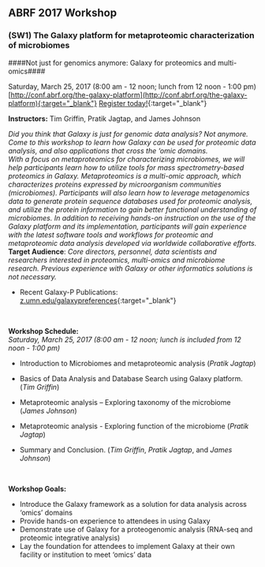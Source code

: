 ## ABRF 2017 Workshop

### (SW1) The Galaxy platform for metaproteomic characterization of microbiomes
####Not just for genomics anymore: Galaxy for proteomics and multi-omics####

Saturday, March 25, 2017 (8:00 am - 12 noon; lunch from 12 noon - 1:00 pm)
 [http://conf.abrf.org/the-galaxy-platform](http://conf.abrf.org/the-galaxy-platform){:target="_blank"}
[Register today!](https://conf.abrf.org/registration-information){:target="_blank"}

 
**Instructors:** Tim Griffin, Pratik Jagtap, and James Johnson
 
_Did you think that Galaxy is just for genomic data analysis?  Not anymore.  Come to this workshop to learn how Galaxy can be used for proteomic data analysis, and also applications that cross the ‘omic domains.  
With a focus on metaproteomics for characterizing microbiomes, we will help participants learn how to utilize tools for mass spectrometry-based proteomics in Galaxy.  Metaproteomics is a multi-omic approach, which characterizes proteins expressed by microorganism communities (microbiomes).  Participants will also learn how to leverage metagenomics data to generate protein sequence databases used for proteomic analysis, and utilize the protein information to gain better functional understanding of microbiomes.  In addition to receiving hands-on instruction on the use of the Galaxy platform and its implementation, participants will gain experience with the latest software tools and workflows for proteomic and metaproteomic data analysis developed via worldwide collaborative efforts._
**Target Audience**: _Core directors, personnel, data scientists and researchers interested in proteomics, multi-omics and microbiome research. Previous experience with Galaxy or other informatics solutions is not necessary._


- Recent Galaxy-P Publications: [z.umn.edu/galaxypreferences](http://z.umn.edu/galaxypreferences){:target="_blank"}

<br>

**Workshop Schedule:**
<br> _Saturday, March 25, 2017 (8:00 am - 12 noon; lunch is included from 12 noon - 1:00 pm)_
 
- Introduction to Microbiomes and metaproteomic analysis (_Pratik Jagtap_)
 
- Basics of Data Analysis and Database Search using Galaxy platform. (_Tim Griffin_)
 
- Metaproteomic analysis – Exploring taxonomy of the microbiome (_James Johnson_)
 
- Metaproteomic analysis - Exploring function of the microbiome (_Pratik Jagtap_)
 
- Summary and Conclusion. (_Tim Griffin_, _Pratik Jagtap_, and _James Johnson_)

<br>

**Workshop Goals:** 
<br>
- Introduce the Galaxy framework as a solution for data analysis across ‘omics’ domains
- Provide hands-on experience to attendees in using Galaxy
- Demonstrate use of Galaxy for a proteogenomic analysis (RNA-seq and proteomic integrative analysis)
- Lay the foundation for attendees to implement Galaxy at their own facility or institution to meet ‘omics’ data


